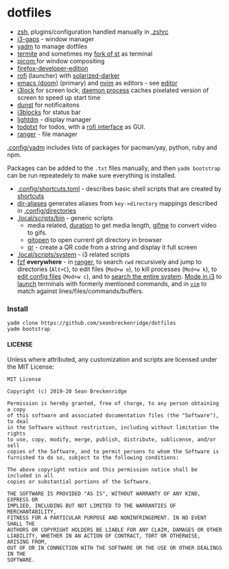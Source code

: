 # dotfiles

- [zsh](http://zsh.sourceforge.net/), plugins/configuration handled manually in [.zshrc](./.config/zsh/.zshrc)
- [i3-gaps](https://github.com/Airblader/i3) - window manager
- [yadm](https://yadm.io) to manage dotfiles
- [termite](https://github.com/thestinger/termite) and sometimes my [fork of st](https://github.com/seanbreckenridge/st) as terminal
- [picom ](https://github.com/yshui/picom) for window compositing
- [firefox-developer-edition](https://www.archlinux.org/packages/community/x86_64/firefox-developer-edition/)
- [rofi](https://github.com/davatorium/rofi) (launcher) with
  [solarized-darker](https://github.com/davatorium/rofi-themes/blob/master/User%20Themes/solarized-darker.rasi)
- [emacs (doom)](https://github.com/hlissner/doom-emacs) (primary) and
  [nvim](https://neovim.io/) as editors - see [editor](./.local/scripts/system/editor)
- [i3lock](https://i3wm.org/i3lock/) for screen lock; [daemon process](https://github.com/seanbreckenridge/dotfiles/blob/master/.local/scripts/system/lock_screen) caches pixelated version of screen to speed up start time
- [dunst](https://dunst-project.org/) for notificaitons
- [i3blocks](https://github.com/vivien/i3blocks) for status bar
- [lightdm](https://wiki.archlinux.org/index.php/LightDM) - display manager
- [todotxt](http://todotxt.org/) for todos, with a [rofi interface](https://github.com/seanbreckenridge/dotfiles/blob/master/.config/i3blocks/blocks/todo) as GUI.
- [ranger](https://github.com/ranger/ranger) - file manager

[.config/yadm](./.config/yadm) includes lists of packages for pacman/yay, python, ruby and npm.

Packages can be added to the `.txt` files manually, and then `yadm bootstrap` can be run repeatedely to make sure everything is installed.

- [.config/shortcuts.toml](.config/shortcuts.toml) - describes basic shell scripts that are created by [shortcuts](https://github.com/seanbreckenridge/shortcuts)
- [dir-aliases](https://github.com/seanbreckenridge/dotfiles/blob/master/.local/scripts/bin/dir-aliases) generates aliases from `key->directory` mappings described in [.config/directories](./.config/directories)
- [.local/scripts/bin](.local/scripts/bin) - generic scripts
    - media related, [duration](https://github.com/seanbreckenridge/dotfiles/blob/master/.local/scripts/bin/duration) to get media length, [gifme](https://github.com/seanbreckenridge/dotfiles/blob/master/.local/scripts/bin/duration) to convert video to gifs.
    - [gitopen](https://github.com/seanbreckenridge/dotfiles/blob/master/.local/scripts/bin/gitopen) to open current git directory in browser
    - [qr](https://github.com/seanbreckenridge/dotfiles/blob/master/.local/scripts/bin/qr) - create a QR code from a string and display it full screen
- [.local/scripts/system](.local/scripts/system) - i3 related scripts
- [fzf](https://github.com/junegunn/fzf) **everywhere** - in [ranger](https://github.com/seanbreckenridge/dotfiles/blob/f5d82fffc43ff46fbbe98a7bc3bdaa1a277ddc9e/.config/ranger/commands.py#L15-L45), to search `cwd` recursively and jump to directories (`Alt+C`), to edit files (`Mod+w e`), to kill processes (`Mod+w k`), to [edit config files](https://github.com/seanbreckenridge/dotfiles/blob/f5d82fffc43ff46fbbe98a7bc3bdaa1a277ddc9e/.config/shortcuts.toml#L7-L10) (`Mod+w c`), and to [search the entire system](https://github.com/seanbreckenridge/dotfiles/blob/master/.config/zsh/functions/flocate). [Mode in i3](https://github.com/seanbreckenridge/dotfiles/blob/6e73de090b9c5e8265385a4ed450b7aa9d33169a/.config/i3/config#L220-L231) to [launch](https://github.com/seanbreckenridge/dotfiles/blob/master/.local/scripts/bin/launch) terminals with formerly mentioned commands, and in [`vim`](https://github.com/seanbreckenridge/dotfiles/blob/master/.config/nvim/init.vim) to match against lines/files/commands/buffers.

### Install

    yadm clone https://github.com/seanbreckenridge/dotfiles
    yadm bootstrap

#### LICENSE

Unless where attributed, any customization and scripts are licensed under the MIT License:

```
MIT License

Copyright (c) 2019-20 Sean Breckenridge

Permission is hereby granted, free of charge, to any person obtaining a copy
of this software and associated documentation files (the "Software"), to deal
in the Software without restriction, including without limitation the rights
to use, copy, modify, merge, publish, distribute, sublicense, and/or sell
copies of the Software, and to permit persons to whom the Software is
furnished to do so, subject to the following conditions:

The above copyright notice and this permission notice shall be included in all
copies or substantial portions of the Software.

THE SOFTWARE IS PROVIDED "AS IS", WITHOUT WARRANTY OF ANY KIND, EXPRESS OR
IMPLIED, INCLUDING BUT NOT LIMITED TO THE WARRANTIES OF MERCHANTABILITY,
FITNESS FOR A PARTICULAR PURPOSE AND NONINFRINGEMENT. IN NO EVENT SHALL THE
AUTHORS OR COPYRIGHT HOLDERS BE LIABLE FOR ANY CLAIM, DAMAGES OR OTHER
LIABILITY, WHETHER IN AN ACTION OF CONTRACT, TORT OR OTHERWISE, ARISING FROM,
OUT OF OR IN CONNECTION WITH THE SOFTWARE OR THE USE OR OTHER DEALINGS IN THE
SOFTWARE.
```

